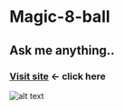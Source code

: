 # Magic-8-ball

## Ask me anything..

### [Visit site](https://exoryon.github.io/Magic-8-ball/)  ← click here
![alt text](https://upload.wikimedia.org/wikipedia/commons/e/eb/Magic_eight_ball.png "Magic-8-ball")   
